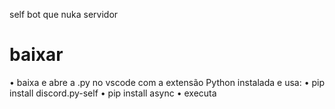 self bot que nuka servidor
# baixar 
• baixa e abre a .py no vscode com a extensão Python instalada e usa:
• pip install discord.py-self 
• pip install async
• executa

